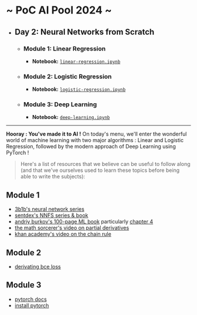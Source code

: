 # ~ PoC AI Pool 2024 ~

- ## Day 2: Neural Networks from Scratch
  - ### Module 1: Linear Regression
    - **Notebook:** [`linear-regression.ipynb`](./linear-regression.ipynb)
  - ### Module 2: Logistic Regression
    - **Notebook:** [`logistic-regression.ipynb`](./logistic-regression.ipynb)
  - ### Module 3: Deep Learning
    - **Notebook:** [`deep-learning.ipynb`](./deep-learning.ipynb)

---

**Hooray : You've made it to AI !**
On today's menu, we'll enter the wonderful world of machine learning with two major algorithms : Linear and Logistic Regression, followed by the modern approach of Deep Learning using PyTorch !

> Here's a list of resources that we believe can be useful to follow along (and that we've ourselves used to learn these topics before being able to write the subjects):

## Module 1

- [3b1b's neural network series](https://www.youtube.com/watch?v=aircAruvnKk&list=PLZHQObOWTQDNU6R1_67000Dx_ZCJB-3pi)
- [sentdex's NNFS series & book](https://www.youtube.com/watch?v=Wo5dMEP_BbI&list=PLQVvvaa0QuDcjD5BAw2DxE6OF2tius3V3)
- [andriy burkov's 100-page ML book](https://themlbook.com/) particularly [chapter 4](https://www.dropbox.com/s/xpd5x6p6jte3th5/Chapter4.pdf?dl=0)
- [the math sorcerer's video on partial derivatives](https://www.youtube.com/watch?app=desktop&v=gnkhT3XDU5s)
- [khan academy's video on the chain rule](https://www.youtube.com/watch?v=NO3AqAaAE6o)

## Module 2

- [derivating bce loss](https://www.google.com/search?sca_esv=593424282&rlz=1C5CHFA_enFR1086FR1086&sxsrf=AM9HkKnhFXQw46XVx7yP5nyzZOxkebfGWw:1703424283700&q=sigmoid&tbm=isch&source=lnms&sa=X&sqi=2&ved=2ahUKEwiXptP6laiDAxVBU6QEHVYpCxIQ0pQJegQIDhAB&biw=1512&bih=738&dpr=2)

## Module 3

- [pytorch docs](https://pytorch.org/docs/stable/index.html)
- [install pytorch](https://pytorch.org/get-started/locally/)
